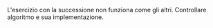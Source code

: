 L'esercizio con la successione non funziona come gli altri. 
Controllare algoritmo e sua implementazione.
